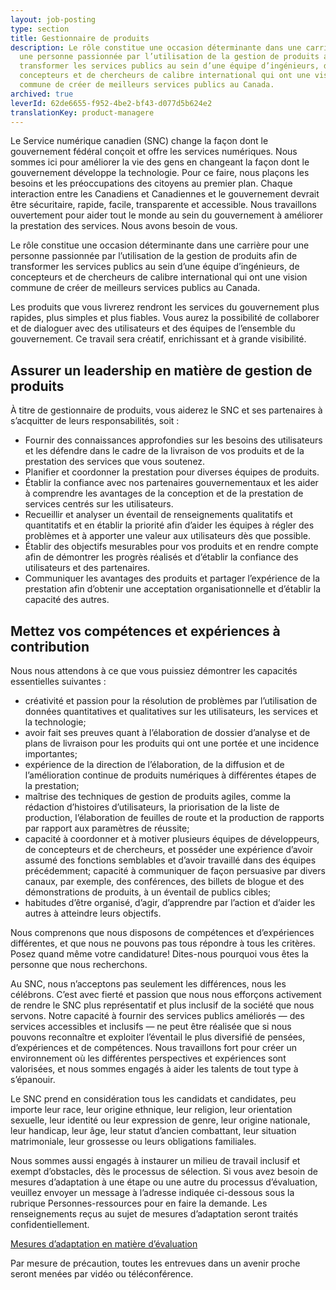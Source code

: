 ```yaml
---
layout: job-posting
type: section
title: Gestionnaire de produits
description: Le rôle constitue une occasion déterminante dans une carrière pour
  une personne passionnée par l’utilisation de la gestion de produits afin de
  transformer les services publics au sein d’une équipe d’ingénieurs, de
  concepteurs et de chercheurs de calibre international qui ont une vision
  commune de créer de meilleurs services publics au Canada.
archived: true
leverId: 62de6655-f952-4be2-bf43-d077d5b624e2
translationKey: product-managere
---
```

Le Service numérique canadien (SNC) change la façon dont le gouvernement fédéral conçoit et offre les services numériques. Nous sommes ici pour améliorer la vie des gens en changeant la façon dont le gouvernement développe la technologie. Pour ce faire, nous plaçons les besoins et les préoccupations des citoyens au premier plan. Chaque interaction entre les Canadiens et Canadiennes et le gouvernement devrait être sécuritaire, rapide, facile, transparente et accessible. Nous travaillons ouvertement pour aider tout le monde au sein du gouvernement à améliorer la prestation des services. Nous avons besoin de vous.

Le rôle constitue une occasion déterminante dans une carrière pour une personne passionnée par l’utilisation de la gestion de produits afin de transformer les services publics au sein d’une équipe d’ingénieurs, de concepteurs et de chercheurs de calibre international qui ont une vision commune de créer de meilleurs services publics au Canada. 

Les produits que vous livrerez rendront les services du gouvernement plus rapides, plus simples et plus fiables. Vous aurez la possibilité de collaborer et de dialoguer avec des utilisateurs et des équipes de l’ensemble du gouvernement. Ce travail sera créatif, enrichissant et à grande visibilité.

## Assurer un leadership en matière de gestion de produits
À titre de gestionnaire de produits, vous aiderez le SNC et ses partenaires à s’acquitter de leurs responsabilités, soit :

* Fournir des connaissances approfondies sur les besoins des utilisateurs et les défendre dans le cadre de la livraison de vos produits et de la prestation des services que vous soutenez.
* Planifier et coordonner la prestation pour diverses équipes de produits.
* Établir la confiance avec nos partenaires gouvernementaux et les aider à comprendre les avantages de la conception et de la prestation de services centrés sur les utilisateurs.
* Recueillir et analyser un éventail de renseignements qualitatifs et quantitatifs et en établir la priorité afin d’aider les équipes à régler des problèmes et à apporter une valeur aux utilisateurs dès que possible.
* Établir des objectifs mesurables pour vos produits et en rendre compte afin de démontrer les progrès réalisés et d’établir la confiance des utilisateurs et des partenaires.
* Communiquer les avantages des produits et partager l’expérience de la prestation afin d’obtenir une acceptation organisationnelle et d’établir la capacité des autres.

## Mettez vos compétences et expériences à contribution
Nous nous attendons à ce que vous puissiez démontrer les capacités essentielles suivantes :

* créativité et passion pour la résolution de problèmes par l’utilisation de données quantitatives et qualitatives sur les utilisateurs, les services et la technologie;
* avoir fait ses preuves quant à l’élaboration de dossier d’analyse et de plans de livraison pour les produits qui ont une portée et une incidence importantes;
* expérience de la direction de l’élaboration, de la diffusion et de l’amélioration continue de produits numériques à différentes étapes de la prestation;
* maîtrise des techniques de gestion de produits agiles, comme la rédaction d’histoires d’utilisateurs, la priorisation de la liste de production, l’élaboration de feuilles de route et la production de rapports par rapport aux paramètres de réussite;
* capacité à coordonner et à motiver plusieurs équipes de développeurs, de concepteurs et de chercheurs, et posséder une expérience d’avoir assumé des fonctions semblables et d’avoir travaillé dans des équipes précédemment;
capacité à communiquer de façon persuasive par divers canaux, par exemple, des conférences, des billets de blogue et des démonstrations de produits, à un éventail de publics cibles;
* habitudes d’être organisé, d’agir, d’apprendre par l’action et d’aider les autres à atteindre leurs objectifs.


Nous comprenons que nous disposons de compétences et d’expériences différentes, et que nous ne pouvons pas tous répondre à tous les critères. Posez quand même votre candidature! Dites-nous pourquoi vous êtes la personne que nous recherchons.

Au SNC, nous n’acceptons pas seulement les différences, nous les célébrons. C’est avec fierté et passion que nous nous efforçons activement de rendre le SNC plus représentatif et plus inclusif de la société que nous servons. Notre capacité à fournir des services publics améliorés — des services accessibles et inclusifs — ne peut être réalisée que si nous pouvons reconnaître et exploiter l’éventail le plus diversifié de pensées, d’expériences et de compétences. Nous travaillons fort pour créer un environnement où les différentes perspectives et expériences sont valorisées, et nous sommes engagés à aider les talents de tout type à s’épanouir.

Le SNC prend en considération tous les candidats et candidates, peu importe leur race, leur origine ethnique, leur religion, leur orientation sexuelle, leur identité ou leur expression de genre, leur origine nationale, leur handicap, leur âge, leur statut d’ancien combattant, leur situation matrimoniale, leur grossesse ou leurs obligations familiales.

Nous sommes aussi engagés à instaurer un milieu de travail inclusif et exempt d’obstacles, dès le processus de sélection. Si vous avez besoin de mesures d’adaptation à une étape ou une autre du processus d’évaluation, veuillez envoyer un message à l’adresse indiquée ci-dessous sous la rubrique Personnes-ressources pour en faire la demande. Les renseignements reçus au sujet de mesures d’adaptation seront traités confidentiellement.

[Mesures d’adaptation en matière d’évaluation](https://www.canada.ca/fr/commission-fonction-publique/services/mesures-d-adaptation-matiere-evaluation.html)

Par mesure de précaution, toutes les entrevues dans un avenir proche seront menées par vidéo ou téléconférence.